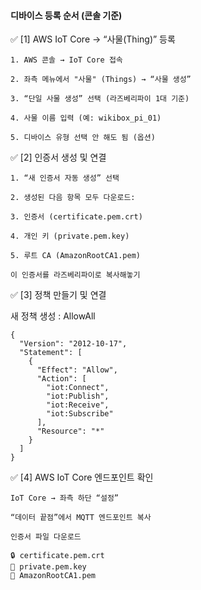 #### 디바이스 등록 순서 (콘솔 기준)

✅ [1] AWS IoT Core → “사물(Thing)” 등록

```less
1. AWS 콘솔 → IoT Core 접속

2. 좌측 메뉴에서 "사물" (Things) → “사물 생성”

3. “단일 사물 생성” 선택 (라즈베리파이 1대 기준)

4. 사물 이름 입력 (예: wikibox_pi_01)

5. 디바이스 유형 선택 안 해도 됨 (옵션)
```

✅ [2] 인증서 생성 및 연결
```less
1. “새 인증서 자동 생성” 선택

2. 생성된 다음 항목 모두 다운로드:

3. 인증서 (certificate.pem.crt)

4. 개인 키 (private.pem.key)

5. 루트 CA (AmazonRootCA1.pem)

이 인증서를 라즈베리파이로 복사해놓기
```

✅ [3] 정책 만들기 및 연결

새 정책 생성 : AllowAll

```less
{
  "Version": "2012-10-17",
  "Statement": [
    {
      "Effect": "Allow",
      "Action": [
        "iot:Connect",
        "iot:Publish",
        "iot:Receive",
        "iot:Subscribe"
      ],
      "Resource": "*"
    }
  ]
}

```


✅ [4] AWS IoT Core 엔드포인트 확인
```less
IoT Core → 좌측 하단 “설정”

“데이터 끝점”에서 MQTT 엔드포인트 복사

인증서 파일 다운로드

🔒 certificate.pem.crt
🔑 private.pem.key
🔐 AmazonRootCA1.pem
```













